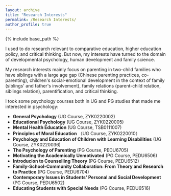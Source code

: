 ```yaml
---
layout: archive
title: "Research Interests"
permalink: /Research Interests/
author_profile: true
---
```


{% include base_path %}

I used to do research relevant to comparative education, higher education policy, and critical thinking. But now, my interests have turned to the domain of developmental psychology, human development and family science.

My research interests mainly focus on parenting in two-child families who have siblings with a large age gap (Chinese parenting practices, co-parenting), children's social-emotional development in the context of family (siblings' and father's involvement), family relations (parent-child relation, siblings relation), parentification, and critical thinking.

I took some psychology courses both in UG and PG studies that made me interested in psychology:
* **General Psychology** (UG Course, ZYK0220002)
* **Educational Psychology** (UG Course, ZYK0220005)
* **Mental Health Education** (UG Course, TSB0111007)
* **Principles of Moral Education** （UG Course, ZYK0220010）
* **Psychology and Education of Children with Learning Disabilities** (UG Course, ZYK0220036)
* **The Psychology of Parenting** (PG Course, PEDU6705)
* **Motivating the Academically Unmotivated** (PG Course, PEDU6506)
* **Introducion to Counselling Theory** (PG Course, PEDU6512)
* **Family-School-Community Collaboration: From Theory and Research to Practice** (PG Course, PEDU6704)
* **Contemporary Issues in Students' Personal and Social Development** (PG Course, PEDU6502)
* **Educating Students with Special Needs** (PG Course, PEDU6516)
